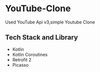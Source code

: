 # YouTube-Clone
Used YouTube Api v3,simple Youtube Clone

<H2>Tech Stack and Library</H2>

- Kotlin
- Kotlin Coroutines
- Retrofit 2
- Picasso
